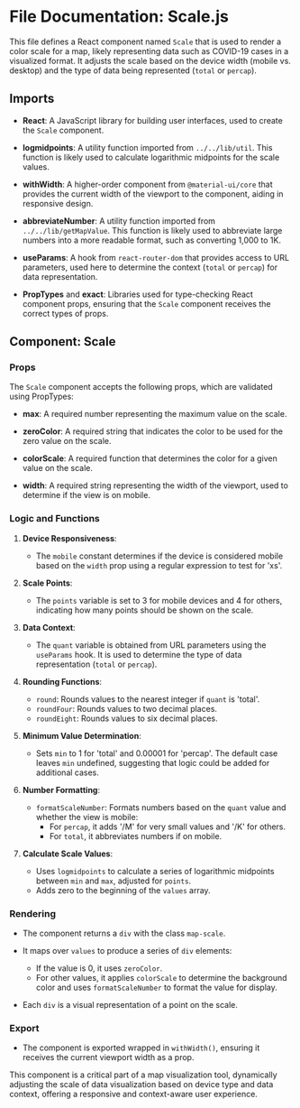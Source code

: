 # File Documentation: Scale.js

This file defines a React component named `Scale` that is used to render a color scale for a map, likely representing data such as COVID-19 cases in a visualized format. It adjusts the scale based on the device width (mobile vs. desktop) and the type of data being represented (`total` or `percap`).

## Imports

- **React**: A JavaScript library for building user interfaces, used to create the `Scale` component.
  
- **logmidpoints**: A utility function imported from `../../lib/util`. This function is likely used to calculate logarithmic midpoints for the scale values.
  
- **withWidth**: A higher-order component from `@material-ui/core` that provides the current width of the viewport to the component, aiding in responsive design.
  
- **abbreviateNumber**: A utility function imported from `../../lib/getMapValue`. This function is likely used to abbreviate large numbers into a more readable format, such as converting 1,000 to 1K.
  
- **useParams**: A hook from `react-router-dom` that provides access to URL parameters, used here to determine the context (`total` or `percap`) for data representation.
  
- **PropTypes** and **exact**: Libraries used for type-checking React component props, ensuring that the `Scale` component receives the correct types of props.

## Component: Scale

### Props

The `Scale` component accepts the following props, which are validated using PropTypes:

- **max**: A required number representing the maximum value on the scale.
  
- **zeroColor**: A required string that indicates the color to be used for the zero value on the scale.
  
- **colorScale**: A required function that determines the color for a given value on the scale.
  
- **width**: A required string representing the width of the viewport, used to determine if the view is on mobile.

### Logic and Functions

1. **Device Responsiveness**: 
   - The `mobile` constant determines if the device is considered mobile based on the `width` prop using a regular expression to test for 'xs'.

2. **Scale Points**:
   - The `points` variable is set to 3 for mobile devices and 4 for others, indicating how many points should be shown on the scale.

3. **Data Context**:
   - The `quant` variable is obtained from URL parameters using the `useParams` hook. It is used to determine the type of data representation (`total` or `percap`).

4. **Rounding Functions**:
   - `round`: Rounds values to the nearest integer if `quant` is 'total'.
   - `roundFour`: Rounds values to two decimal places.
   - `roundEight`: Rounds values to six decimal places.

5. **Minimum Value Determination**:
   - Sets `min` to 1 for 'total' and 0.00001 for 'percap'. The default case leaves `min` undefined, suggesting that logic could be added for additional cases.

6. **Number Formatting**:
   - `formatScaleNumber`: Formats numbers based on the `quant` value and whether the view is mobile:
     - For `percap`, it adds '/M' for very small values and '/K' for others.
     - For `total`, it abbreviates numbers if on mobile.

7. **Calculate Scale Values**:
   - Uses `logmidpoints` to calculate a series of logarithmic midpoints between `min` and `max`, adjusted for `points`.
   - Adds zero to the beginning of the `values` array.

### Rendering

- The component returns a `div` with the class `map-scale`.
- It maps over `values` to produce a series of `div` elements:
  - If the value is 0, it uses `zeroColor`.
  - For other values, it applies `colorScale` to determine the background color and uses `formatScaleNumber` to format the value for display.
  
- Each `div` is a visual representation of a point on the scale.

### Export

- The component is exported wrapped in `withWidth()`, ensuring it receives the current viewport width as a prop.

This component is a critical part of a map visualization tool, dynamically adjusting the scale of data visualization based on device type and data context, offering a responsive and context-aware user experience.